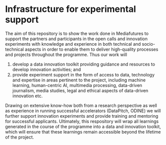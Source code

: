 # Infrastructure for experimental support

The aim of this repository is to show the work done in Mediafutures to support the partners and participants in the open calls and innovation experiments with knowledge and experience in both technical and socio-technical aspects in order to enable them to deliver high-quality processes and projects throughout the programme. Thus our work will
1. develop a data innovation toolkit providing guidance and resources to develop innovation activities; and
2. provide experiment support in the form of access to data, technology and expertise in areas pertinent to the project, including machine learning, human-centric AI, multimedia processing, data-driven journalism, media studies, legal and ethical aspects of data-driven innovation etc. 

Drawing on extensive know-how both from a research perspective as well as experience in running successful accelerators (DataPitch, ODINE) we will further support innovation experiments and provide training and mentoring for successful applicants. Ultimately, this respository will wrap all learnings generated in the course of the programme into a data and innovation toolkit, which will ensure that these learnings remain accessible beyond the lifetime of the project.
